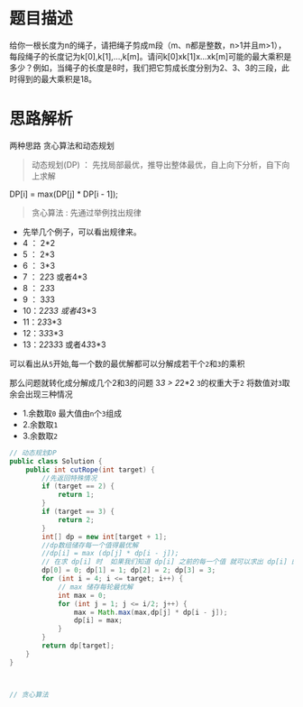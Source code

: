 #  题目描述

给你一根长度为n的绳子，请把绳子剪成m段（m、n都是整数，n>1并且m>1），每段绳子的长度记为k[0],k[1],...,k[m]。请问k[0]xk[1]x...xk[m]可能的最大乘积是多少？例如，当绳子的长度是8时，我们把它剪成长度分别为2、3、3的三段，此时得到的最大乘积是18。

#  思路解析

两种思路  贪心算法和动态规划

> 动态规划(DP) ： 先找局部最优，推导出整体最优，自上向下分析，自下向上求解

DP[i] = max(DP[j] * DP[i - 1]);

> 贪心算法 : 先通过举例找出规律

 * 先举几个例子，可以看出规律来。
 * 4 ： 2*2
 * 5 ： 2*3
 * 6 ： 3*3
 * 7 ： 2*2*3 或者4*3
 * 8 ： 2*3*3
 * 9 ： 3*3*3
 * 10：2*2*3*3 或者4*3*3
 * 11：2*3*3*3
 * 12：3*3*3*3
 * 13：2*2*3*3*3 或者4*3*3*3
 
 可以看出从`5`开始,每一个数的最优解都可以分解成若干个`2`和`3`的乘积
 
 那么问题就转化成分解成几个2和3的问题  3*3 > 2*2*2  `3`的权重大于`2`  将数值对`3`取余会出现三种情况
 
 - 1.余数取`0`  最大值由`n`个`3`组成
 - 2.余数取`1`     
 - 3.余数取`2`  


```java
// 动态规划DP
public class Solution {
    public int cutRope(int target) {
        //先返回特殊情况
        if (target == 2) {
            return 1;
        }
        if (target == 3) {
            return 2;
        }
        int[] dp = new int[target + 1];
        //dp数组储存每一个值得最优解
        //dp[i] = max (dp[j] * dp[i - j]);
        // 在求 dp[i] 时  如果我们知道 dp[i] 之前的每一个值 就可以求出 dp[i] 的最优解
        dp[0] = 0; dp[1] = 1; dp[2] = 2; dp[3] = 3;
        for (int i = 4; i <= target; i++) {
            // max 储存每轮最优解
            int max = 0;
            for (int j = 1; j <= i/2; j++) {
                max = Math.max(max,dp[j] * dp[i - j]);
                dp[i] = max;
            }
        }
        return dp[target];
    } 
}



// 贪心算法
```

